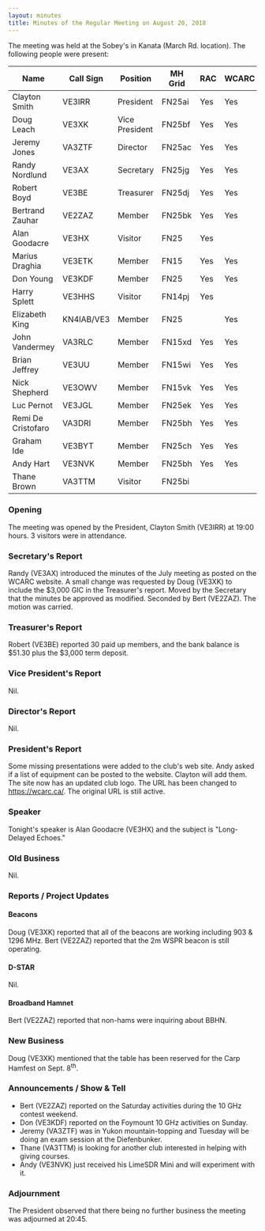 ```yaml
---
layout: minutes
title: Minutes of the Regular Meeting on August 20, 2018
---
```


The meeting was held at the Sobey's in Kanata (March Rd. location).
The following people were present:

| Name                   | Call Sign  | Position         | MH Grid | RAC | WCARC |
|------------------------|------------|------------------|---------|-----|-------|
| Clayton Smith          | VE3IRR     | President        | FN25ai  | Yes | Yes   |
| Doug Leach             | VE3XK      | Vice President   | FN25bf  | Yes | Yes   |
| Jeremy Jones           | VA3ZTF     | Director         | FN25ac  | Yes | Yes   |
| Randy Nordlund         | VE3AX      | Secretary        | FN25jg  | Yes | Yes   |
| Robert Boyd            | VE3BE      | Treasurer        | FN25dj  | Yes | Yes   |
| Bertrand Zauhar        | VE2ZAZ     | Member           | FN25bk  | Yes | Yes   |
| Alan Goodacre          | VE3HX      | Visitor          | FN25    | Yes |       |
| Marius Draghia         | VE3ETK     | Member           | FN15    | Yes | Yes   |
| Don Young              | VE3KDF     | Member           | FN25    | Yes | Yes   |
| Harry Splett           | VE3HHS     | Visitor          | FN14pj  | Yes |       |
| Elizabeth King         | KN4IAB/VE3 | Member           | FN25    |     | Yes   |
| John Vandermey         | VA3RLC     | Member           | FN15xd  | Yes | Yes   |
| Brian Jeffrey          | VE3UU      | Member           | FN15wi  | Yes | Yes   |
| Nick Shepherd          | VE3OWV     | Member           | FN15vk  | Yes | Yes   |
| Luc Pernot             | VE3JGL     | Member           | FN25ek  | Yes | Yes   |
| Remi De Cristofaro     | VA3DRI     | Member           | FN25bh  | Yes | Yes   |
| Graham Ide             | VE3BYT     | Member           | FN25ch  | Yes | Yes   |
| Andy Hart              | VE3NVK     | Member           | FN25bh  | Yes | Yes   |
| Thane Brown            | VA3TTM     | Visitor          | FN25bi  |     |       |

### Opening

The meeting was opened by the President, Clayton Smith (VE3IRR) at 19:00 hours.
3 visitors were in attendance.

### Secretary's Report

Randy (VE3AX) introduced the minutes of the July meeting as posted on the WCARC website.
A small change was requested by Doug (VE3XK) to include the $3,000 GIC in the Treasurer's report.
Moved by the Secretary that the minutes be approved as modified. Seconded by Bert (VE2ZAZ).
The motion was carried.

### Treasurer's Report

Robert (VE3BE) reported 30 paid up members, and the bank balance is $51.30 plus the $3,000 term deposit.

### Vice President's Report

Nil.

### Director's Report

Nil.

### President's Report

Some missing presentations were added to the club's web site.
Andy asked if a list of equipment can be posted to the website. Clayton will add them.
The site now has an updated club logo.
The URL has been changed to https://wcarc.ca/. The original URL is still active.

### Speaker

Tonight's speaker is Alan Goodacre (VE3HX) and the subject is "Long-Delayed Echoes."

### Old Business

Nil.

### Reports / Project Updates

#### Beacons

Doug (VE3XK) reported that all of the beacons are working including 903 & 1296 MHz.
Bert (VE2ZAZ) reported that the 2m WSPR beacon is still operating.

#### D-STAR

Nil.

#### Broadband Hamnet

Bert (VE2ZAZ) reported that non-hams were inquiring about BBHN.

### New Business

Doug (VE3XK) mentioned that the table has been reserved for the Carp Hamfest on Sept. 8<sup>th</sup>.

### Announcements / Show & Tell

* Bert (VE2ZAZ) reported on the Saturday activities during the 10 GHz contest weekend.
* Don (VE3KDF) reported on the Foymount 10 GHz activities on Sunday.
* Jeremy (VA3ZTF) was in Yukon mountain-topping and Tuesday will be doing an exam session at the Diefenbunker.
* Thane (VA3TTM) is looking for another club interested in helping with giving courses.
* Andy (VE3NVK) just received his LimeSDR Mini and will experiment with it.

### Adjournment

The President observed that there being no further business the meeting was
adjourned at 20:45.
